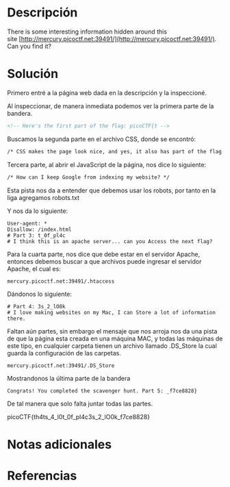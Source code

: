 # **Descripción**

There is some interesting information hidden around this site [http://mercury.picoctf.net:39491/](http://mercury.picoctf.net:39491/). Can you find it?
# **Solución**

Primero entré a la página web dada en la descripción y la inspeccioné.

Al inspeccionar, de manera inmediata podemos ver la primera parte de la bandera.

```html
<!-- Here's the first part of the flag: picoCTF{t -->
```

Buscamos la segunda parte en el archivo CSS, donde se encontró:

```html
/* CSS makes the page look nice, and yes, it also has part of the flag. Here's part 2: h4ts_4_l0 */
```

Tercera parte, al abrir el JavaScript de la página, nos dice lo siguiente:

```html
/* How can I keep Google from indexing my website? */
```

Esta pista nos da a entender que debemos usar los robots, por tanto en la liga agregamos robots.txt

Y nos da lo siguiente:

```
User-agent: *
Disallow: /index.html
# Part 3: t_0f_pl4c
# I think this is an apache server... can you Access the next flag?
```


Para la cuarta parte, nos dice que debe estar en el servidor Apache, entonces debemos buscar a que archivos puede ingresar el servidor Apache, el cual es:

```url
mercury.picoctf.net:39491/.htaccess
```

Dándonos lo siguiente:

```
# Part 4: 3s_2_lO0k
# I love making websites on my Mac, I can Store a lot of information there.
```

Faltan aún partes, sin embargo el mensaje que nos arroja nos da una pista de que la página esta creada en una máquina MAC, y todas las máquinas de este tipo, en cualquier carpeta tienen un archivo llamado .DS_Store la cual guarda la configuración de las carpetas.

```url
mercury.picoctf.net:39491/.DS_Store
```

Mostrandonos la última parte de la bandera

```
Congrats! You completed the scavenger hunt. Part 5: _f7ce8828}
```

De tal manera que solo falta juntar todas las partes.

picoCTF{th4ts_4_l0t_0f_pl4c3s_2_lO0k_f7ce8828}

# **Notas adicionales**


# **Referencias**